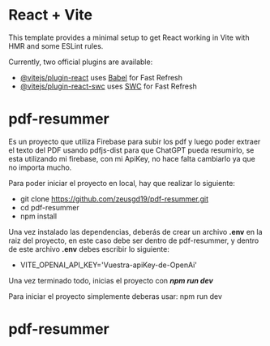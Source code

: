 # React + Vite

This template provides a minimal setup to get React working in Vite with HMR and some ESLint rules.

Currently, two official plugins are available:

- [@vitejs/plugin-react](https://github.com/vitejs/vite-plugin-react/blob/main/packages/plugin-react/README.md) uses [Babel](https://babeljs.io/) for Fast Refresh
- [@vitejs/plugin-react-swc](https://github.com/vitejs/vite-plugin-react-swc) uses [SWC](https://swc.rs/) for Fast Refresh
# pdf-resummer

Es un proyecto que utiliza Firebase para subir los pdf y luego poder extraer el texto del PDF usando pdfjs-dist para que ChatGPT pueda resumirlo, se esta utilizando mi firebase, con mi ApiKey, no hace falta cambiarlo ya que no importa mucho.

Para poder iniciar el proyecto en local, hay que realizar lo siguiente:

- git clone https://github.com/zeusgd19/pdf-resummer.git
- cd pdf-resummer
- npm install

Una vez instalado las dependencias, deberás de crear un archivo **.env** en la raiz del proyecto, en este caso debe ser dentro de pdf-resummer,
y dentro de este archivo **.env** debes escribir lo siguiente:

- VITE_OPENAI_API_KEY='Vuestra-apiKey-de-OpenAi'

Una vez terminado todo, inicias el proyecto con ***npm run dev***

Para iniciar el proyecto simplemente deberas usar: 
npm run dev
# pdf-resummer
